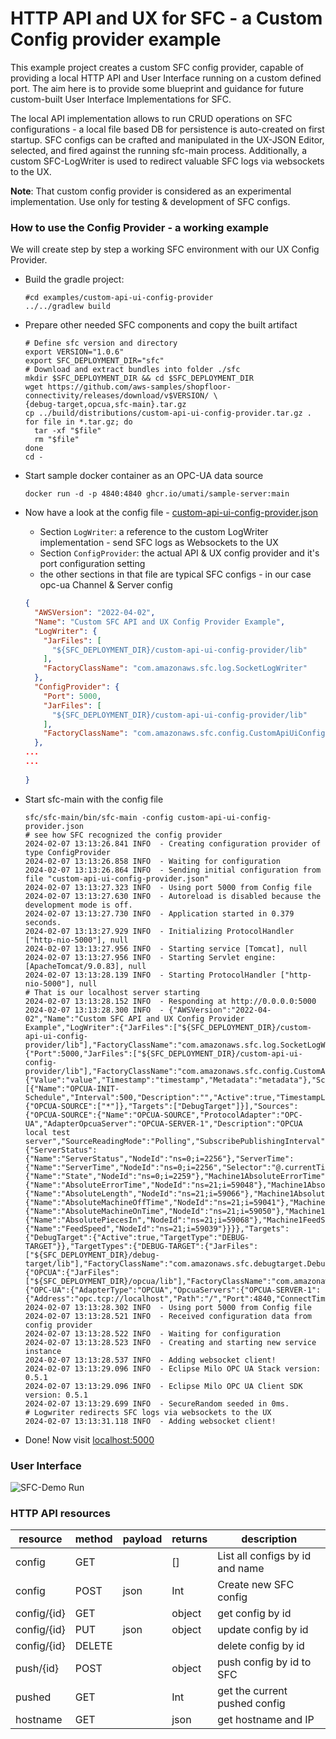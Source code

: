 # HTTP API and UX for SFC - a Custom Config provider example

This example project creates a custom SFC config provider, capable of providing a local HTTP API and User Interface
running on a custom defined port. The aim here is to provide some blueprint and guidance for future custom-built User 
Interface Implementations for SFC.

The local API implementation allows to run CRUD operations on SFC configurations - a local file based DB for persistence
is auto-created on first startup. SFC configs can be crafted and manipulated in the UX-JSON Editor, selected, and fired 
against the running sfc-main process. Additionally, a custom SFC-LogWriter is used to redirect valuable SFC logs via 
websockets to the UX.

**Note**: That custom config provider is considered as an experimental implementation. Use only for testing & development 
of SFC configs.

### How to use the Config Provider - a working example

We will create step by step a working SFC environment with our UX Config Provider.

- Build the gradle project: 
    ```shell
    #cd examples/custom-api-ui-config-provider
    ../../gradlew build
    ```
- Prepare other needed SFC components and copy the built artifact
    ```shell
    # Define sfc version and directory
    export VERSION="1.0.6"
    export SFC_DEPLOYMENT_DIR="sfc"
    # Download and extract bundles into folder ./sfc
    mkdir $SFC_DEPLOYMENT_DIR && cd $SFC_DEPLOYMENT_DIR
    wget https://github.com/aws-samples/shopfloor-connectivity/releases/download/v$VERSION/ \
  {debug-target,opcua,sfc-main}.tar.gz
    cp ../build/distributions/custom-api-ui-config-provider.tar.gz .
    for file in *.tar.gz; do
      tar -xf "$file"
      rm "$file"
    done
    cd -
    ```
- Start sample docker container as an  OPC-UA data source
  ```shell
  docker run -d -p 4840:4840 ghcr.io/umati/sample-server:main
  ```

- Now have a look at the config file - [custom-api-ui-config-provider.json](custom-api-ui-config-provider.json)
  - Section `LogWriter`: a reference to the custom LogWriter implementation - send SFC logs as Websockets to the UX
  - Section `ConfigProvider`: the actual API & UX config provider and it's port configuration setting
  - the other sections in that file are typical SFC configs - in our case opc-ua Channel & Server config

  ```json
  {
    "AWSVersion": "2022-04-02",
    "Name": "Custom SFC API and UX Config Provider Example",
    "LogWriter": {
      "JarFiles": [
        "${SFC_DEPLOYMENT_DIR}/custom-api-ui-config-provider/lib"
      ],
      "FactoryClassName": "com.amazonaws.sfc.log.SocketLogWriter"
    },
    "ConfigProvider": {
      "Port": 5000,
      "JarFiles": [
        "${SFC_DEPLOYMENT_DIR}/custom-api-ui-config-provider/lib"
      ],
      "FactoryClassName": "com.amazonaws.sfc.config.CustomApiUiConfigProvider"
    },
  ...
  ...
    
  }
  ```
  
- Start sfc-main with the config file

  ```shell
  sfc/sfc-main/bin/sfc-main -config custom-api-ui-config-provider.json
  # see how SFC recognized the config provider
  2024-02-07 13:13:26.841 INFO  - Creating configuration provider of type ConfigProvider
  2024-02-07 13:13:26.858 INFO  - Waiting for configuration
  2024-02-07 13:13:26.864 INFO  - Sending initial configuration from file "custom-api-ui-config-provider.json"
  2024-02-07 13:13:27.323 INFO  - Using port 5000 from Config file
  2024-02-07 13:13:27.630 INFO  - Autoreload is disabled because the development mode is off.
  2024-02-07 13:13:27.730 INFO  - Application started in 0.379 seconds.
  2024-02-07 13:13:27.929 INFO  - Initializing ProtocolHandler ["http-nio-5000"], null
  2024-02-07 13:13:27.956 INFO  - Starting service [Tomcat], null
  2024-02-07 13:13:27.956 INFO  - Starting Servlet engine: [ApacheTomcat/9.0.83], null
  2024-02-07 13:13:28.139 INFO  - Starting ProtocolHandler ["http-nio-5000"], null
  # That is our localhost server starting
  2024-02-07 13:13:28.152 INFO  - Responding at http://0.0.0.0:5000
  2024-02-07 13:13:28.300 INFO  - {"AWSVersion":"2022-04-02","Name":"Custom SFC API and UX Config Provider Example","LogWriter":{"JarFiles":["${SFC_DEPLOYMENT_DIR}/custom-api-ui-config-provider/lib"],"FactoryClassName":"com.amazonaws.sfc.log.SocketLogWriter"},"ConfigProvider":{"Port":5000,"JarFiles":["${SFC_DEPLOYMENT_DIR}/custom-api-ui-config-provider/lib"],"FactoryClassName":"com.amazonaws.sfc.config.CustomApiUiConfigProvider"},"Version":1,"LogLevel":"Info","ElementNames":{"Value":"value","Timestamp":"timestamp","Metadata":"metadata"},"Schedules":[{"Name":"OPCUA-INIT-Schedule","Interval":500,"Description":"","Active":true,"TimestampLevel":"Both","Sources":{"OPCUA-SOURCE":["*"]},"Targets":["DebugTarget"]}],"Sources":{"OPCUA-SOURCE":{"Name":"OPCUA-SOURCE","ProtocolAdapter":"OPC-UA","AdapterOpcuaServer":"OPCUA-SERVER-1","Description":"OPCUA local test server","SourceReadingMode":"Polling","SubscribePublishingInterval":100,"Channels":{"ServerStatus":{"Name":"ServerStatus","NodeId":"ns=0;i=2256"},"ServerTime":{"Name":"ServerTime","NodeId":"ns=0;i=2256","Selector":"@.currentTime"},"State":{"Name":"State","NodeId":"ns=0;i=2259"},"Machine1AbsoluteErrorTime":{"Name":"AbsoluteErrorTime","NodeId":"ns=21;i=59048"},"Machine1AbsoluteLength":{"Name":"AbsoluteLength","NodeId":"ns=21;i=59066"},"Machine1AbsoluteMachineOffTime":{"Name":"AbsoluteMachineOffTime","NodeId":"ns=21;i=59041"},"Machine1AbsoluteMachineOnTime":{"Name":"AbsoluteMachineOnTime","NodeId":"ns=21;i=59050"},"Machine1AbsolutePiecesIn":{"Name":"AbsolutePiecesIn","NodeId":"ns=21;i=59068"},"Machine1FeedSpeed":{"Name":"FeedSpeed","NodeId":"ns=21;i=59039"}}}},"Targets":{"DebugTarget":{"Active":true,"TargetType":"DEBUG-TARGET"}},"TargetTypes":{"DEBUG-TARGET":{"JarFiles":["${SFC_DEPLOYMENT_DIR}/debug-target/lib"],"FactoryClassName":"com.amazonaws.sfc.debugtarget.DebugTargetWriter"}},"AdapterTypes":{"OPCUA":{"JarFiles":["${SFC_DEPLOYMENT_DIR}/opcua/lib"],"FactoryClassName":"com.amazonaws.sfc.opcua.OpcuaAdapter"}},"ProtocolAdapters":{"OPC-UA":{"AdapterType":"OPCUA","OpcuaServers":{"OPCUA-SERVER-1":{"Address":"opc.tcp://localhost","Path":"/","Port":4840,"ConnectTimeout":"10000","ReadBatchSize":500}}}}}
  2024-02-07 13:13:28.302 INFO  - Using port 5000 from Config file
  2024-02-07 13:13:28.521 INFO  - Received configuration data from config provider
  2024-02-07 13:13:28.522 INFO  - Waiting for configuration
  2024-02-07 13:13:28.523 INFO  - Creating and starting new service instance
  2024-02-07 13:13:28.537 INFO  - Adding websocket client!
  2024-02-07 13:13:29.096 INFO  - Eclipse Milo OPC UA Stack version: 0.5.1
  2024-02-07 13:13:29.096 INFO  - Eclipse Milo OPC UA Client SDK version: 0.5.1
  2024-02-07 13:13:29.699 INFO  - SecureRandom seeded in 0ms.
  # Logwriter redirects SFC logs via websockets to the UX
  2024-02-07 13:13:31.118 INFO  - Adding websocket client!
  ```

- Done! Now visit [localhost:5000](http://localhost:5000)

### User Interface

![SFC-Demo Run](./img/configUX.gif)

### HTTP API resources

| resource    | method | payload | returns | description                     |
|-------------|--------|---------|---------|---------------------------------|
| config      | GET    |         | []      | List all configs by id and name |
| config      | POST   | json    | Int     | Create new SFC config           |
| config/{id} | GET    |         | object  | get config by id                |
| config/{id} | PUT    | json    | object  | update config by id             |
| config/{id} | DELETE |         |         | delete config by id             |
| push/{id}   | POST   |         | object  | push config by id to SFC        |
| pushed      | GET    |         | Int     | get the current pushed config   |
| hostname    | GET    |         | json    | get hostname and IP             |